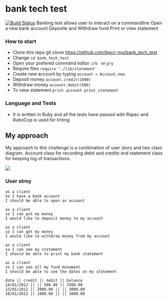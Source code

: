 # bank tech test
[![Build Status](https://travis-ci.com/becc-mu/bank_tech_test.svg?branch=master)](https://travis-ci.com/becc-mu/bank_tech_test)
Banking test allows user to interact on a commandline
Open a new bank account
Deposite and Withdraw fund
Print or view statement

### How to start

* Clone this repo git clone https://github.com/becc-mu/bank_tech_test
* Change ``` cd bank_tech_test ```
* Open your prefered command editor ```irb ``` or ``` pry ```
* Require files ``` require './lib/statement' ```
* Create new account by typing ``` account = Account.new ```
* Deposit money ``` account.credit(1000) ```
* Withdraw money ``` account.debit(500) ```
* To view statement ``` print account.print_statement ```

### Language and Tests

* It is written in Ruby and all the tests have passed with Rspec and RuboCop is used for linting

## My approach
My approach to this challenge is a combination of user story and two class diagram. Account class for recording debit and credits and statement class for keeping log of transactions.

![](https://github.com/becc-mu/bank_tech_test/blob/master/assets/Screen_shot.png)



### User stroy

```
as a client
So I have a bank account
I should be able to open an account

as a client
so I can put my money
I would like to deposit money to my account

as a client
so I can get my money
I would like to withdraw money from my account

as a client
so I can see my statement
I should be able to print my bank statement

as a client
so I can see all my fund movement
I should be able to see the dates on my statement

```

```
date || credit || debit || balance
14/01/2012 || || 500.00 || 2500.00
13/01/2012 || 2000.00 || || 3000.00
10/01/2012 || 1000.00 || || 1000.00
```
